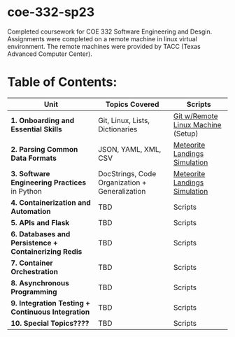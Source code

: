 # coe-332-sp23
  Completed coursework for COE 332 Software Engineering and Desgin. Assignments were completed on a remote machine in linux virtual environment. The remote machines were provided by TACC (Texas Advanced Computer Center).

# Table of Contents:

| Unit            | Topics Covered   |     Scripts     |
|------------------|------------------|-----------------|
| **1. Onboarding and Essential Skills** | Git, Linux, Lists, Dictionaries | [Git w/Remote Linux Machine](./homework01) (Setup)
| **2. Parsing Common Data Formats**    | JSON, YAML, XML, CSV | [Meteorite Landings Simulation](./homework02/) |
| **3. Software Engineering Practices** in Python | DocStrings, Code Organization + Generalization | [Meteorite Landings Simulation](./homework02/)  |
| **4. Containerization and Automation**    | TBD    |  Scripts         |
| **5. APIs and Flask**                      | TBD    |  Scripts         |
| **6. Databases and Persistence + Containerizing Redis** | TBD |  Scripts         |
| **7. Container Orchestration**            | TBD    |  Scripts         |
| **8. Asynchronous Programming**           | TBD    |  Scripts         |
| **9. Integration Testing + Continuous Integration** | TBD |  Scripts         |
| **10. Special Topics????**                 | TBD    |  Scripts         |
